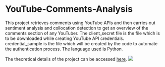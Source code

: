 # YouTube-Comments-Analysis
This project retrieves comments using YouTube APIs and then carries out sentiment analysis and collocation detection to get an overview of the comments section of any YouTuber. The client_secret file is the file which is to be downloaded while creating YouTube API credentials. credential_sample is the file which will be created by the code to automate the authentication process. The language used is Python.

The theoretical details of the project can be accessed <a href="https://medium.com/@milonimittal/whats-that-youtube-channel-about-973f04c72b4d?source=friends_link&sk=a164abffe7622698c44df8fa7a674461">here</a>.
![](https://github.com/milonimittal/YouTube-Comments-Analysis/tree/master/images/result.png)
